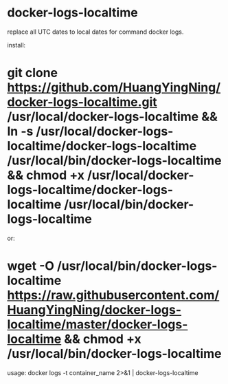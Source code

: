 # docker-logs-localtime
replace all UTC dates to local dates for command docker logs.

install:
# git clone https://github.com/HuangYingNing/docker-logs-localtime.git /usr/local/docker-logs-localtime && ln -s /usr/local/docker-logs-localtime/docker-logs-localtime /usr/local/bin/docker-logs-localtime && chmod +x /usr/local/docker-logs-localtime/docker-logs-localtime /usr/local/bin/docker-logs-localtime

or:
# wget -O /usr/local/bin/docker-logs-localtime https://raw.githubusercontent.com/HuangYingNing/docker-logs-localtime/master/docker-logs-localtime && chmod +x /usr/local/bin/docker-logs-localtime

usage: docker logs -t container_name 2>&1 | docker-logs-localtime

